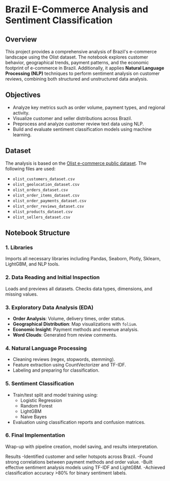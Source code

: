 # Brazil E-Commerce Analysis and Sentiment Classification

## Overview

This project provides a comprehensive analysis of Brazil's e-commerce landscape using the Olist dataset. The notebook explores customer behavior, geographical trends, payment patterns, and the economic footprint of e-commerce in Brazil. Additionally, it applies **Natural Language Processing (NLP)** techniques to perform sentiment analysis on customer reviews, combining both structured and unstructured data analysis.

## Objectives

- Analyze key metrics such as order volume, payment types, and regional activity.
- Visualize customer and seller distributions across Brazil.
- Preprocess and analyze customer review text data using NLP.
- Build and evaluate sentiment classification models using machine learning.

## Dataset

The analysis is based on the [Olist e-commerce public dataset](https://www.kaggle.com/datasets/olistbr/brazilian-ecommerce). The following files are used:

- `olist_customers_dataset.csv`
- `olist_geolocation_dataset.csv`
- `olist_orders_dataset.csv`
- `olist_order_items_dataset.csv`
- `olist_order_payments_dataset.csv`
- `olist_order_reviews_dataset.csv`
- `olist_products_dataset.csv`
- `olist_sellers_dataset.csv`

## Notebook Structure

### 1. Libraries
Imports all necessary libraries including Pandas, Seaborn, Plotly, Sklearn, LightGBM, and NLP tools.

### 2. Data Reading and Initial Inspection
Loads and previews all datasets. Checks data types, dimensions, and missing values.

### 3. Exploratory Data Analysis (EDA)
- **Order Analysis**: Volume, delivery times, order status.
- **Geographical Distribution**: Map visualizations with `folium`.
- **Economic Insight**: Payment methods and revenue analysis.
- **Word Clouds**: Generated from review comments.

### 4. Natural Language Processing
- Cleaning reviews (regex, stopwords, stemming).
- Feature extraction using CountVectorizer and TF-IDF.
- Labeling and preparing for classification.

### 5. Sentiment Classification
- Train/test split and model training using:
  - Logistic Regression
  - Random Forest
  - LightGBM
  - Naive Bayes
- Evaluation using classification reports and confusion matrices.

### 6. Final Implementation
Wrap-up with pipeline creation, model saving, and results interpretation.

Results
-Identified customer and seller hotspots across Brazil.
-Found strong correlations between payment methods and order value.
-Built effective sentiment analysis models using TF-IDF and LightGBM.
-Achieved classification accuracy >80% for binary sentiment labels.
